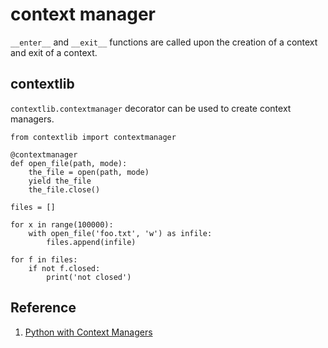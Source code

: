 # context manager

`__enter__` and `__exit__` functions are called upon the creation of
a context and exit of a context.

## contextlib

`contextlib.contextmanager` decorator can be used
to create context managers.

```
from contextlib import contextmanager

@contextmanager
def open_file(path, mode):
    the_file = open(path, mode)
    yield the_file
    the_file.close()

files = []

for x in range(100000):
    with open_file('foo.txt', 'w') as infile:
        files.append(infile)

for f in files:
    if not f.closed:
        print('not closed')
```

## Reference

1. [Python with Context Managers](https://jeffknupp.com/blog/2016/03/07/python-with-context-managers/)
